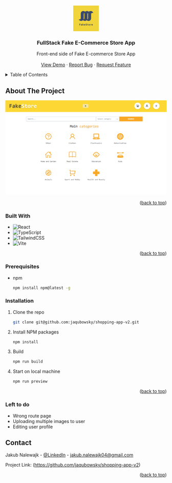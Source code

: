 <!-- PROJECT LOGO -->

<br />
<div align="center">
  <a href="https://github.com/jaqubowsky/shopping-app-v2">
    <img src="/src/assets/logo.png" alt="Logo" width="80" height="80">
  </a>

<h3 align="center">FullStack Fake E-Commerce Store App</h3>

  <p align="center">
   Front-end side of Fake E-commerce Store App
    <br />
    <br />
    <a href="https://boisterous-pastelito-fa5201.netlify.app">View Demo</a>
    ·
    <a href="https://github.com/jaqubowsky/shopping-app-v2/issues">Report Bug</a>
    ·
    <a href="https://github.com/jaqubowsky/shopping-app-v2/issues">Request Feature</a>
  </p>
</div>


<!-- TABLE OF CONTENTS -->
<details>
  <summary>Table of Contents</summary>
  <ol>
    <li>
      <a href="#about-the-project">About The Project</a>
      <ul>
        <li><a href="#built-with">Built With</a></li>
      </ul>
    </li>
    <li>
      <a href="#prerequisites">Prerequisites</a>
    </li>
    <li>
      <a href="#installation">Installation</a>
    </li>
    </li>
    <li><a href="#contact">Contact</a></li>
    <li>
      <a href="#left-to-do">Left to do</a>
    </li>
  </ol>
</details>

<!-- ABOUT THE PROJECT -->
## About The Project

[![Fake Store Project Screenshot][product-screenshot]](https://boisterous-pastelito-fa5201.netlify.app)
  
<p align="right">(<a href="#readme-top">back to top</a>)</p>

### Built With

* ![React][React]
* ![TypeScript][TypeScript]
* ![TailwindCSS][TailwindCSS]
* ![Vite][Vite]

<p align="right">(<a href="#readme-top">back to top</a>)</p>

<!-- GETTING STARTED -->
### Prerequisites

* npm
  ```sh
  npm install npm@latest -g
  ```

### Installation

1. Clone the repo
   ```sh
   git clone git@github.com:jaqubowsky/shopping-app-v2.git
   ```
2. Install NPM packages
   ```sh
   npm install
   ```
3. Build
   ```sh
   npm run build
   ```
4. Start on local machine
   ```sh
   npm run preview
   ```
  
<p align="right">(<a href="#readme-top">back to top</a>)</p>

<!-- LEFT TO DO -->
### Left to do

<ul>
 <li>Wrong route page</li>
 <li>Uploading multiple images to user</li>
 <li>Editing user profile</li>
</ul>

<!-- CONTACT -->
## Contact

Jakub Nalewajk - [@LinkedIn](https://www.linkedin.com/in/jakub-nalewajk/) - jakub.nalewajk04@gmail.com

Project Link: (https://github.com/jaqubowsky/shopping-app-v2)

<p align="right">(<a href="#readme-top">back to top</a>)</p>

<!-- MARKDOWN LINKS & IMAGES -->
<!-- https://www.markdownguide.org/basic-syntax/#reference-style-links. -->
[Vite]: https://img.shields.io/badge/Vite-B73BFE?style=for-the-badge&logo=vite&logoColor=FFD62E
[React]: https://img.shields.io/badge/react-%2320232a.svg?style=for-the-badge&logo=react&logoColor=%2361DAFB
[TailwindCSS]: https://img.shields.io/badge/tailwindcss-%2338B2AC.svg?style=for-the-badge&logo=tailwind-css&logoColor=white
[TypeScript]: https://img.shields.io/badge/typescript-%23007ACC.svg?style=for-the-badge&logo=typescript&logoColor=white
[product-screenshot]: /src/assets/prev.png

